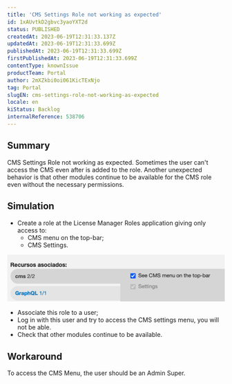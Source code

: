 ```yaml
---
title: 'CMS Settings Role not working as expected'
id: 1xAUvtkD2gbvc3yaoYXT2d
status: PUBLISHED
createdAt: 2023-06-19T12:31:33.137Z
updatedAt: 2023-06-19T12:31:33.699Z
publishedAt: 2023-06-19T12:31:33.699Z
firstPublishedAt: 2023-06-19T12:31:33.699Z
contentType: knownIssue
productTeam: Portal
author: 2mXZkbi0oi061KicTExNjo
tag: Portal
slugEN: cms-settings-role-not-working-as-expected
locale: en
kiStatus: Backlog
internalReference: 538706
---
```


## Summary


CMS Settings Role not working as expected. Sometimes the user can't access the CMS even after is added to the role.
Another unexpected behavior is that other modules continue to be available for the CMS role even without the necessary permissions.


##

## Simulation



- Create a role at the License Manager Roles application giving only access to:
  - CMS menu on the top-bar;
  - CMS Settings.

 ![](https://raw.githubusercontent.com/vtexdocs/known-issues/refs/heads/main/docs/en/known-issues/Portal/cms-settings-role-not-working-as-expected_1.png)


- Associate this role to a user;
- Log in with this user and try to access the CMS settings menu, you will not be able.
- Check that other modules continue to be available.


##

## Workaround


To access the CMS Menu, the user should be an Admin Super.






